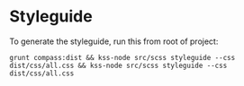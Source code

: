 # Styleguide

To generate the styleguide, run this from root of project:

    grunt compass:dist && kss-node src/scss styleguide --css dist/css/all.css && kss-node src/scss styleguide --css dist/css/all.css
